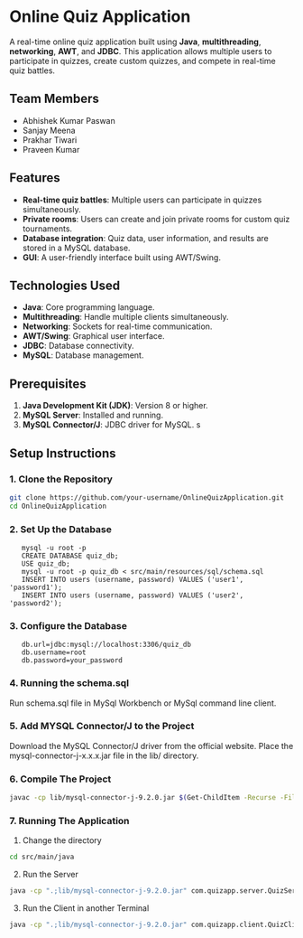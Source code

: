 # Online Quiz Application

A real-time online quiz application built using **Java**, **multithreading**, **networking**, **AWT**, and **JDBC**. This application allows multiple users to participate in quizzes, create custom quizzes, and compete in real-time quiz battles.


## Team Members
- Abhishek Kumar Paswan
- Sanjay Meena
- Prakhar Tiwari
- Praveen Kumar


## Features
- **Real-time quiz battles**: Multiple users can participate in quizzes simultaneously.
- **Private rooms**: Users can create and join private rooms for custom quiz tournaments.
- **Database integration**: Quiz data, user information, and results are stored in a MySQL database.
- **GUI**: A user-friendly interface built using AWT/Swing.


## Technologies Used
- **Java**: Core programming language.
- **Multithreading**: Handle multiple clients simultaneously.
- **Networking**: Sockets for real-time communication.
- **AWT/Swing**: Graphical user interface.
- **JDBC**: Database connectivity.
- **MySQL**: Database management.


## Prerequisites
1. **Java Development Kit (JDK)**: Version 8 or higher.
2. **MySQL Server**: Installed and running.
3. **MySQL Connector/J**: JDBC driver for MySQL.
   s

## Setup Instructions

### 1. Clone the Repository
```bash
git clone https://github.com/your-username/OnlineQuizApplication.git
cd OnlineQuizApplication
```

### 2. Set Up the Database
```
   mysql -u root -p
   CREATE DATABASE quiz_db;
   USE quiz_db;
   mysql -u root -p quiz_db < src/main/resources/sql/schema.sql
   INSERT INTO users (username, password) VALUES ('user1', 'password1');
   INSERT INTO users (username, password) VALUES ('user2', 'password2');
```

### 3. Configure the Database
```
   db.url=jdbc:mysql://localhost:3306/quiz_db
   db.username=root
   db.password=your_password
```

### 4. Running the schema.sql
Run schema.sql file in MySql Workbench or MySql command line client.

### 5. Add MYSQL Connector/J to the Project
Download the MySQL Connector/J driver from the official website.
Place the mysql-connector-j-x.x.x.jar file in the lib/ directory.

### 6. Compile The Project
``` bash
javac -cp lib/mysql-connector-j-9.2.0.jar $(Get-ChildItem -Recurse -Filter *.java | ForEach-Object { $_.FullName })
```

### 7. Running The Application
1. Change the directory
``` bash 
cd src/main/java
```

2. Run the Server
``` bash
java -cp ".;lib/mysql-connector-j-9.2.0.jar" com.quizapp.server.QuizServer
```

3. Run the Client in another Terminal
``` bash
java -cp ".;lib/mysql-connector-j-9.2.0.jar" com.quizapp.client.QuizClient
```